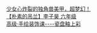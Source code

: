   
[少女心炸裂的独角兽美甲，超梦幻！](http://www.dianyue.me/archives/532/wvqvw62nzt2f4h95/)  
[【朴素的吊兰】李子昊 六年级](http://www.dianyue.me/archives/683/4q67eylgvj0zgmsg/)  
[高级·手绘装饰课----瓷盘釉上彩](http://www.dianyue.me/archives/832/qrb01xxky2fpo4sv/)